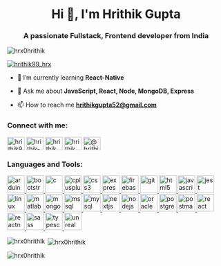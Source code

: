 <h1 align="center">Hi 👋, I'm Hrithik Gupta</h1>
<h3 align="center">A passionate Fullstack, Frontend developer from India</h3>

<p align="left"> <img src="https://komarev.com/ghpvc/?username=hrx0hrithik&label=Profile%20views&color=0e75b6&style=flat" alt="hrx0hrithik" /> </p>

<p align="left"> <a href="https://twitter.com/hrithik99_hrx" target="blank"><img src="https://img.shields.io/twitter/follow/hrithik99_hrx?logo=twitter&style=for-the-badge" alt="hrithik99_hrx" /></a> </p>

- 🌱 I’m currently learning **React-Native**

- 💬 Ask me about **JavaScript, React, Node, MongoDB, Express**

- 📫 How to reach me **hrithikgupta52@gmail.com**

<h3 align="left">Connect with me:</h3>
<p align="left">
<a href="https://twitter.com/hrithik99_hrx" target="blank"><img align="center" src="https://cdn.worldvectorlogo.com/logos/twitter-3.svg" alt="hrithik99_hrx" height="30" width="40" /></a>
<a href="https://linkedin.com/in/hrithik-gupta-7314b6203" target="blank"><img align="center" src="https://cdn.worldvectorlogo.com/logos/linkedin-icon-2.svg" alt="hrithik-gupta-7314b6203" height="30" width="40" /></a>
<a href="https://fb.com/hrithik.hrx" target="blank"><img align="center" src="https://cdn.worldvectorlogo.com/logos/facebook-3-2.svg" alt="hrithik.hrx" height="30" width="40" /></a>
<a href="https://instagram.com/hrithik_gupta_hrx" target="blank"><img align="center" src="https://cdn.worldvectorlogo.com/logos/instagram-2016-5.svg" alt="hrithik_gupta_hrx" height="30" width="40" /></a>
<a href="https://www.youtube.com/c/@hrithikgupta1809" target="blank"><img align="center" src="https://cdn.worldvectorlogo.com/logos/youtube-3.svg" alt="@hrithikgupta1809" height="30" width="40" /></a>
</p>

<h3 align="left">Languages and Tools:</h3>
<p align="left"> <a href="https://www.arduino.cc/" target="_blank" rel="noreferrer"> <img src="https://cdn.worldvectorlogo.com/logos/arduino-1.svg" alt="arduino" width="40" height="40"/> </a> <a href="https://getbootstrap.com" target="_blank" rel="noreferrer"> <img src="https://cdn.worldvectorlogo.com/logos/bootstrap-5-1.svg" alt="bootstrap" width="40" height="40"/> </a> <a href="https://www.cprogramming.com/" target="_blank" rel="noreferrer"> <img src="https://cdn.worldvectorlogo.com/logos/c-1.svg" alt="c" width="40" height="40"/> </a> <a href="https://www.w3schools.com/cpp/" target="_blank" rel="noreferrer"> <img src="https://cdn.worldvectorlogo.com/logos/c.svg" alt="cplusplus" width="40" height="40"/> </a> <a href="https://www.w3schools.com/css/" target="_blank" rel="noreferrer"> <img src="https://cdn.worldvectorlogo.com/logos/css-3.svg" alt="css3" width="40" height="40"/> </a> <a href="https://expressjs.com" target="_blank" rel="noreferrer"> <img src="https://cdn.worldvectorlogo.com/logos/express-109.svg" alt="express" width="40" height="40"/> </a> <a href="https://firebase.google.com/" target="_blank" rel="noreferrer"> <img src="https://www.vectorlogo.zone/logos/firebase/firebase-icon.svg" alt="firebase" width="40" height="40"/> </a> <a href="https://git-scm.com/" target="_blank" rel="noreferrer"> <img src="https://www.vectorlogo.zone/logos/git-scm/git-scm-icon.svg" alt="git" width="40" height="40"/> </a> <a href="https://www.w3.org/html/" target="_blank" rel="noreferrer"> <img src="https://cdn.worldvectorlogo.com/logos/html-1.svg" alt="html5" width="40" height="40"/> </a> <a href="https://developer.mozilla.org/en-US/docs/Web/JavaScript" target="_blank" rel="noreferrer"> <img src="https://cdn.worldvectorlogo.com/logos/logo-javascript.svg" alt="javascript" width="40" height="40"/> </a> <a href="https://jestjs.io" target="_blank" rel="noreferrer"> <img src="https://www.vectorlogo.zone/logos/jestjsio/jestjsio-icon.svg" alt="jest" width="40" height="40"/> </a> <a href="https://www.linux.org/" target="_blank" rel="noreferrer"> <img src="https://cdn.worldvectorlogo.com/logos/linux-tux.svg" alt="linux" width="40" height="40"/> </a> <a href="https://www.mathworks.com/" target="_blank" rel="noreferrer"> <img src="https://upload.wikimedia.org/wikipedia/commons/2/21/Matlab_Logo.png" alt="matlab" width="40" height="40"/> </a> <a href="https://www.mongodb.com/" target="_blank" rel="noreferrer"> <img src="https://cdn.worldvectorlogo.com/logos/mongodb-icon-1.svg" alt="mongodb" width="40" height="40"/> </a> <a href="https://www.microsoft.com/en-us/sql-server" target="_blank" rel="noreferrer"> <img src="https://www.svgrepo.com/show/303229/microsoft-sql-server-logo.svg" alt="mssql" width="40" height="40"/> </a> <a href="https://www.mysql.com/" target="_blank" rel="noreferrer"> <img src="https://cdn.worldvectorlogo.com/logos/mysql-logo.svg" alt="mysql" width="40" height="40"/> </a> <a href="https://nextjs.org/" target="_blank" rel="noreferrer"> <img src="https://cdn.worldvectorlogo.com/logos/next-js.svg" alt="nextjs" width="40" height="40"/> </a> <a href="https://nodejs.org" target="_blank" rel="noreferrer"> <img src="https://cdn.worldvectorlogo.com/logos/nodejs-icon.svg" alt="nodejs" width="40" height="40"/> </a> <a href="https://www.oracle.com/" target="_blank" rel="noreferrer"> <img src="https://cdn.worldvectorlogo.com/logos/oracle-6.svg" alt="oracle" width="40" height="40"/> </a> <a href="https://www.postgresql.org" target="_blank" rel="noreferrer"> <img src="https://cdn.worldvectorlogo.com/logos/postgresql.svg" alt="postgresql" width="40" height="40"/> </a> <a href="https://postman.com" target="_blank" rel="noreferrer"> <img src="https://www.vectorlogo.zone/logos/getpostman/getpostman-icon.svg" alt="postman" width="40" height="40"/> </a> <a href="https://reactjs.org/" target="_blank" rel="noreferrer"> <img src="https://cdn.worldvectorlogo.com/logos/react-2.svg" alt="react" width="40" height="40"/> </a> <a href="https://reactnative.dev/" target="_blank" rel="noreferrer"> <img src="https://cdn.worldvectorlogo.com/logos/react-native-1.svg" alt="reactnative" width="40" height="40"/> </a> <a href="https://sass-lang.com" target="_blank" rel="noreferrer"> <img src="https://cdn.worldvectorlogo.com/logos/sass-1.svg" alt="sass" width="40" height="40"/> </a> <a href="https://www.typescriptlang.org/" target="_blank" rel="noreferrer"> <img src="https://cdn.worldvectorlogo.com/logos/typescript.svg" alt="typescript" width="40" height="40"/> </a> <a href="https://unrealengine.com/" target="_blank" rel="noreferrer"> <img src="https://raw.githubusercontent.com/kenangundogan/fontisto/036b7eca71aab1bef8e6a0518f7329f13ed62f6b/icons/svg/brand/unreal-engine.svg" alt="unreal" width="40" height="40"/> </a> </p>

<p><img align="left" src="https://github-readme-stats.vercel.app/api/top-langs?username=hrx0hrithik&show_icons=true&locale=en&layout=compact" alt="hrx0hrithik" /></p>

<p>&nbsp;<img align="center" src="https://github-readme-stats.vercel.app/api?username=hrx0hrithik&show_icons=true&locale=en" alt="hrx0hrithik" /></p>

<p><img align="center" src="https://github-readme-streak-stats.herokuapp.com/?user=hrx0hrithik&" alt="hrx0hrithik" /></p>

